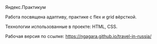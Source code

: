 Яндекс.Практикум 

Работа посвящена адаптиву, практике с flex и grid вёрсткой.

Технологии использованные в проекте: HTML, CSS.

Рабочая версия по ссылке: https://ngagara.github.io/travel-in-russia/
